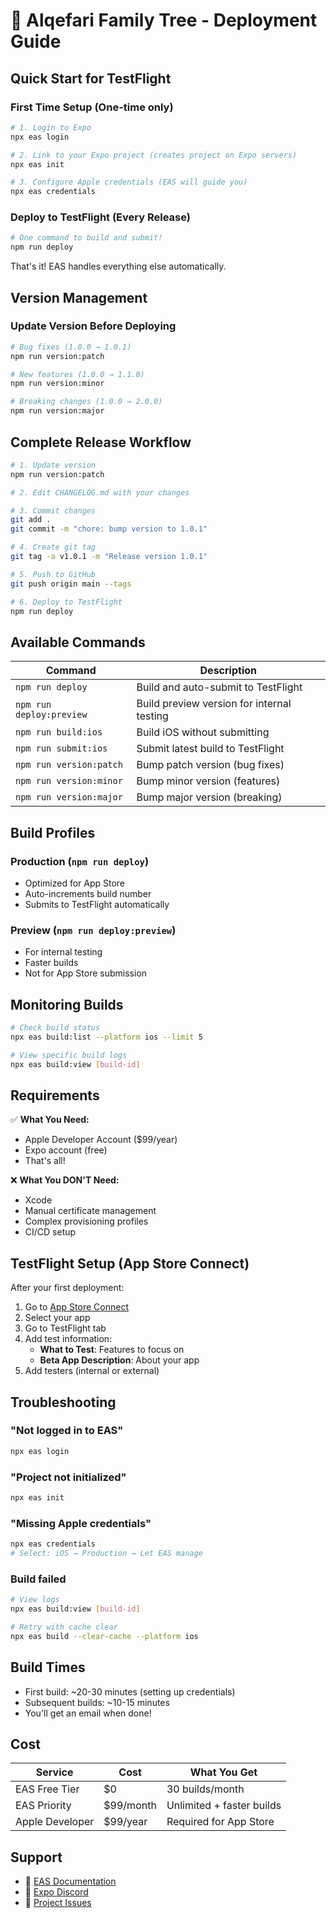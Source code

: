 # 🚀 Alqefari Family Tree - Deployment Guide

## Quick Start for TestFlight

### First Time Setup (One-time only)

```bash
# 1. Login to Expo
npx eas login

# 2. Link to your Expo project (creates project on Expo servers)
npx eas init

# 3. Configure Apple credentials (EAS will guide you)
npx eas credentials
```

### Deploy to TestFlight (Every Release)

```bash
# One command to build and submit!
npm run deploy
```

That's it! EAS handles everything else automatically.

## Version Management

### Update Version Before Deploying

```bash
# Bug fixes (1.0.0 → 1.0.1)
npm run version:patch

# New features (1.0.0 → 1.1.0)
npm run version:minor

# Breaking changes (1.0.0 → 2.0.0)
npm run version:major
```

## Complete Release Workflow

```bash
# 1. Update version
npm run version:patch

# 2. Edit CHANGELOG.md with your changes

# 3. Commit changes
git add .
git commit -m "chore: bump version to 1.0.1"

# 4. Create git tag
git tag -a v1.0.1 -m "Release version 1.0.1"

# 5. Push to GitHub
git push origin main --tags

# 6. Deploy to TestFlight
npm run deploy
```

## Available Commands

| Command                  | Description                                |
| ------------------------ | ------------------------------------------ |
| `npm run deploy`         | Build and auto-submit to TestFlight        |
| `npm run deploy:preview` | Build preview version for internal testing |
| `npm run build:ios`      | Build iOS without submitting               |
| `npm run submit:ios`     | Submit latest build to TestFlight          |
| `npm run version:patch`  | Bump patch version (bug fixes)             |
| `npm run version:minor`  | Bump minor version (features)              |
| `npm run version:major`  | Bump major version (breaking)              |

## Build Profiles

### Production (`npm run deploy`)

- Optimized for App Store
- Auto-increments build number
- Submits to TestFlight automatically

### Preview (`npm run deploy:preview`)

- For internal testing
- Faster builds
- Not for App Store submission

## Monitoring Builds

```bash
# Check build status
npx eas build:list --platform ios --limit 5

# View specific build logs
npx eas build:view [build-id]
```

## Requirements

✅ **What You Need:**

- Apple Developer Account ($99/year)
- Expo account (free)
- That's all!

❌ **What You DON'T Need:**

- Xcode
- Manual certificate management
- Complex provisioning profiles
- CI/CD setup

## TestFlight Setup (App Store Connect)

After your first deployment:

1. Go to [App Store Connect](https://appstoreconnect.apple.com)
2. Select your app
3. Go to TestFlight tab
4. Add test information:
   - **What to Test**: Features to focus on
   - **Beta App Description**: About your app
5. Add testers (internal or external)

## Troubleshooting

### "Not logged in to EAS"

```bash
npx eas login
```

### "Project not initialized"

```bash
npx eas init
```

### "Missing Apple credentials"

```bash
npx eas credentials
# Select: iOS → Production → Let EAS manage
```

### Build failed

```bash
# View logs
npx eas build:view [build-id]

# Retry with cache clear
npx eas build --clear-cache --platform ios
```

## Build Times

- First build: ~20-30 minutes (setting up credentials)
- Subsequent builds: ~10-15 minutes
- You'll get an email when done!

## Cost

| Service         | Cost      | What You Get              |
| --------------- | --------- | ------------------------- |
| EAS Free Tier   | $0        | 30 builds/month           |
| EAS Priority    | $99/month | Unlimited + faster builds |
| Apple Developer | $99/year  | Required for App Store    |

## Support

- 📖 [EAS Documentation](https://docs.expo.dev/build/introduction/)
- 💬 [Expo Discord](https://chat.expo.dev/)
- 🎯 [Project Issues](https://github.com/Qefaraki/alqefari-app-rn/issues)
